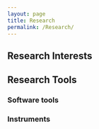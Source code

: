 ```yaml
---
layout: page
title: Research
permalink: /Research/
---
```

## Research Interests

## Research Tools

### Software tools

### Instruments

